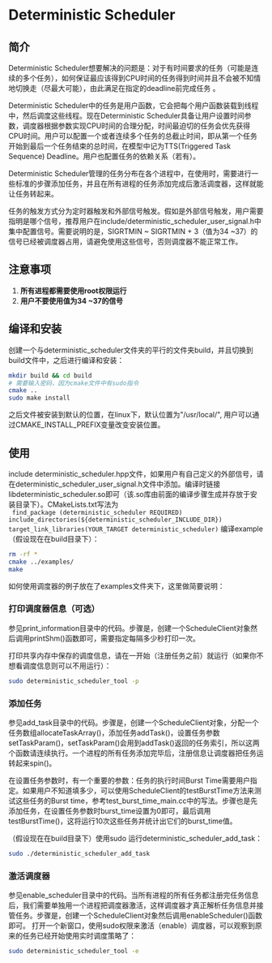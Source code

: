 # Deterministic Scheduler

## 简介

Deterministic Scheduler想要解决的问题是：对于有时间要求的任务（可能是连续的多个任务），如何保证最应该得到CPU时间的任务得到时间并且不会被不知情地切换走（尽最大可能），由此满足在指定的deadline前完成任务 。

Deterministic Scheduler中的任务是用户函数，它会把每个用户函数装载到线程中，然后调度这些线程。现在Deterministic Scheduler具备让用户设置时间参数，调度器根据参数实现CPU时间的合理分配，时间最迫切的任务会优先获得CPU时间。用户可以配置一个或者连续多个任务的总截止时间，即从第一个任务开始到最后一个任务结束的总时间，在模型中记为TTS(Triggered Task Sequence) Deadline。用户也配置任务的依赖关系（若有）。

Deterministic Scheduler管理的任务分布在各个进程中，在使用时，需要进行一些标准的步骤添加任务，并且在所有进程的任务添加完成后激活调度器，这样就能让任务转起来。

任务的触发方式分为定时器触发和外部信号触发。假如是外部信号触发，用户需要指明是哪个信号，推荐用户在include/deterministic_scheduler_user_signal.h中集中配置信号。需要说明的是，SIGRTMIN ~ SIGRTMIN + 3（值为34 ~37）的信号已经被调度器占用，请避免使用这些信号，否则调度器不能正常工作。

## 注意事项

1. **所有进程都需要使用root权限运行**
2. **用户不要使用值为34 ~37的信号**

## 编译和安装

创建一个与deterministic_scheduler文件夹的平行的文件夹build，并且切换到build文件中，之后进行编译和安装：

```bash
mkdir build && cd build
# 需要输入密码，因为cmake文件中有sudo指令
cmake ..
sudo make install
```
之后文件被安装到默认的位置，在linux下，默认位置为"/usr/local/", 用户可以通过CMAKE_INSTALL_PREFIX变量改变安装位置。

## 使用

include deterministic_scheduler.hpp文件，如果用户有自己定义的外部信号，请在deterministic_scheduler_user_signal.h文件中添加。编译时链接libdeterministic_scheduler.so即可（该.so库由前面的编译步骤生成并存放于安装目录下）。CMakeLists.txt写法为  
    ` 
    find_package (deterministic_scheduler REQUIRED)
    include_directories(${deterministic_scheduler_INCLUDE_DIR})
    target_link_libraries(YOUR_TARGET deterministic_scheduler)
    `
编译example（假设现在在build目录下）：
```bash
rm -rf *
cmake ../examples/
make 
```

如何使用调度器的例子放在了examples文件夹下，这里做简要说明：
### 打印调度器信息（可选）

参见print_information目录中的代码。步骤是，创建一个ScheduleClient对象然后调用printShm()函数即可，需要指定每隔多少秒打印一次。

打印共享内存中保存的调度信息，请在一开始（注册任务之前）就运行（如果你不想看调度信息则可以不用运行）：
```bash
sudo deterministic_scheduler_tool -p
```
### 添加任务

参见add_task目录中的代码。步骤是，创建一个ScheduleClient对象，分配一个任务数组allocateTaskArray()，添加任务addTask()，设置任务参数setTaskParam()，setTaskParam()会用到addTask()返回的任务索引，所以这两个函数请连续执行。一个进程的所有任务添加完毕后，注册信息让调度器把任务运转起来spin()。

在设置任务参数时，有一个重要的参数：任务的执行时间Burst Time需要用户指定。如果用户不知道填多少，可以使用ScheduleClient的testBurstTime方法来测试这些任务的Burst time，参考test_burst_time_main.cc中的写法。步骤也是先添加任务，在设置任务参数时burst_time设置为0即可，最后调用testBurstTime()，这将运行10次这些任务并统计出它们的burst_time值。

（假设现在在build目录下）使用sudo 运行deterministic_scheduler_add_task：
```bash
sudo ./deterministic_scheduler_add_task
```

### 激活调度器

参见enable_scheduler目录中的代码。当所有进程的所有任务都注册完任务信息后，我们需要单独用一个进程把调度器激活，这样调度器才真正解析任务信息并接管任务。步骤是，创建一个ScheduleClient对象然后调用enableScheduler()函数即可。
打开一个新窗口，使用sudo权限来激活（enable）调度器，可以观察到原来的任务已经开始使用实时调度策略了：
```bash
sudo deterministic_scheduler_tool -e
```

